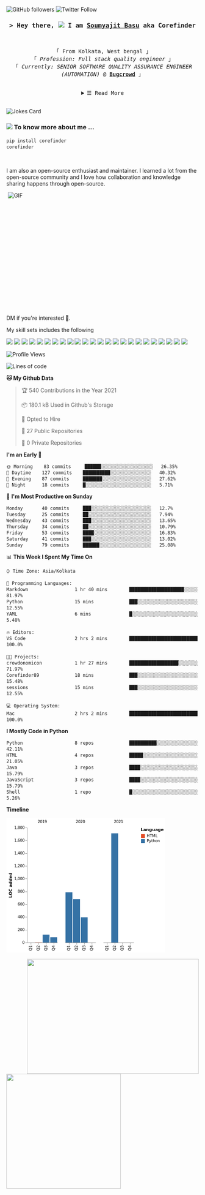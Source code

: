 ![GitHub followers](https://img.shields.io/github/followers/Corefinder89?style=social) ![Twitter Follow](https://img.shields.io/twitter/follow/SoumyajitBasu19?style=social) 

<!-- Intro  -->
<h3 align="center">
        <samp>&gt; Hey there, <img src="https://media.giphy.com/media/hvRJCLFzcasrR4ia7z/giphy.gif" width="25px"> I am
                <b><a target="_blank" href="https://soumyajit2016.wordpress.com/">Soumyajit Basu</a></b> aka Corefinder
        </samp>
</h3>
<br>


<p align="center">
        <!-- Organisation  -->
        <samp>
                「 From Kolkata, West bengal 」<br>
                「 <em>Profession: Full stack quality engineer</em> 」
                <br>
                「 <em>Currently: SENIOR SOFTWARE QUALITY ASSURANCE ENGINEER (AUTOMATION)</em> @ <b><a target="_blank" href="https://bugcrowd.com/">Bugcrowd</a></b> 」
                <br>
                <br>
        </samp>
</p>


<!-- Details Section-->
<details align="center">
    <summary> <samp>&#9776; Read More</samp></summary>
    <p align="center">
        <br>
        <!-- Activity Widget -->
        <img alt="Corefinder's github stats"
                src="https://github-readme-stats.vercel.app/api?username=Corefinder89&show_icons=true&theme=radical" />
        <br>
        <!-- Open source contributions -->      
        <p>Contributions</p>
        <!-- Research guide author -->
        <a href="http://dz2prod01.cloud.answerhub.com/guides/automated-testing-improving-application-speed-and" target="_blank"><img alt="Research guide author @ Dzone"
                src="https://img.shields.io/badge/-Research%20guide%20author%20@%20Dzone-f28818?style=flat-square">
        </a>
        <!-- Dzone Article Contributor-->
        <a href="https://dzone.com/users/2997625/corefinder.html" target="_blank"><img alt="Article contributor @ Dzone"
                src="https://img.shields.io/badge/-Article%20contributor%20@%20Dzone-77f218?style=flat-square">
        </a>
        <!-- PyPi-->
        <a href="https://pypi.org/user/corefinder89/" target="_blank"><img alt="PyPi"
                src="https://img.shields.io/badge/-PyPi-1877F2?style=flat-square&logo=Python&logoColor=white">
        </a>
        <br>
        <br>
        <!-- Social Links -->
        <p>Find me on</p>
        <!-- Gmail -->
        <a href="mailto:soumyajit.basu62@gmail.com" target="_blank"><img alt="Gmail"
                src="https://img.shields.io/badge/-Gmail-EA4335?style=flat-square&logo=Gmail&logoColor=white">
        </a>
        <!-- Facebook -->
        <a href="https://www.facebook.com/soumyajit.basu/" target="_blank"><img alt="Facebook"
                src="https://img.shields.io/badge/-Facebook-1877F2?style=flat-square&logo=Facebook&logoColor=white">
        </a>
        <!--Twitter-->
        <a href="https://twitter.com/SoumyajitBasu19" target="_blank"><img alt="Twitter"
                src="https://img.shields.io/badge/-Twitter-1877F2?style=flat-square&logo=Twitter&logoColor=white">
        </a>
        <!-- Linkedin -->
        <a href="https://www.linkedin.com/in/soumyajit-basu-5a783886/" target="_blank"><img alt="Linkedin"
                src="https://img.shields.io/badge/-Linkedin-0A66C2?style=flat-square&logo=Linkedin&logoColor=white">
        </a>
    </p>
</details>
<br>

<!-- Markdown -->
![Jokes Card](https://readme-jokes.vercel.app/api)
<br>

### <img src="https://media.giphy.com/media/VgCDAzcKvsR6OM0uWg/giphy.gif" width="50"> To know more about me ...
```python
pip install corefinder
corefinder
```
<br>

I am also an open-source enthusiast and maintainer. I learned a lot from the open-source community and I love how collaboration and knowledge sharing happens through open-source.

  <img align="right" alt="GIF" src="https://github.com/abhisheknaiidu/abhisheknaiidu/blob/master/code.gif?raw=true" width="500" height="320" />

DM if you're interested 📣.

My skill sets includes the following

![](https://img.shields.io/badge/Python-informational?style=flat&logo=Python&logoColor=white&color=1C7396) 
![](https://img.shields.io/badge/Docker-informational?style=flat&logo=Docker&logoColor=white&color=1C7396) 
![](https://img.shields.io/badge/travis-informational?style=flat&logo=travis&logoColor=white&color=1C7396) 
![](https://img.shields.io/badge/VisualStudio-informational?style=flat&logo=visual-studio-code&logoColor=white&color=1C7396) 
![](https://img.shields.io/badge/Pycharm-informational?style=flat&logo=pycharm&logoColor=white&color=1C7396) 
![](https://img.shields.io/badge/Linux-informational?style=flat&logo=Linux&logoColor=white&color=FBC624) 
![](https://img.shields.io/badge/MacOS-informational?style=flat&logo=Apple&logoColor=white&color=FBC624) 
![](https://img.shields.io/badge/Postgres-informational?style=flat&logo=PostgreSql&logoColor=white&color=336791) 
![](https://img.shields.io/badge/Mysql-informational?style=flat&logo=MySql&logoColor=white&color=336791) 
![](https://img.shields.io/badge/Graphql-informational?style=flat&logo=Graphql&logoColor=white&color=336791) 
![](https://img.shields.io/badge/Elasticsearch-informational?style=flat&logo=Elasticsearch&logoColor=white&color=336791) 
![](https://img.shields.io/badge/Data-informational?style=flat) 
![](https://img.shields.io/badge/JSON-informational?style=flat&logo=json&logoColor=white&color=1C7396) 
![](https://img.shields.io/badge/RestAPI-informational?style=flat) 
![](https://img.shields.io/badge/Confluence-informational?style=flat&logo=confluence&logoColor=white&color=1C7396) 
![](https://img.shields.io/badge/JIRA-informational?style=flat&logo=jira&logoColor=white&color=1C7396) 
![](https://img.shields.io/badge/Git-informational?style=flat&logo=git&logoColor=white&color=1C7396) 
![](https://img.shields.io/badge/GitHub-informational?style=flat&logo=github&logoColor=white&color=1C7396) 
![](https://img.shields.io/badge/Bitbucket-informational?style=flat&logo=bitbucket&logoColor=white&color=1C7396) 
![](https://img.shields.io/badge/PyTest-baeb16?style=flat-square&logo=Python&logoColor=black)
![](https://img.shields.io/badge/Selenium-187?style=flat-square&logo=Selenium&logoColor=white) 
![](https://img.shields.io/badge/BDD-informational?style=flat) 
![](https://img.shields.io/badge/CI-informational?style=flat) 
![](https://img.shields.io/badge/Pipeline-informational?style=flat)

<!--START_SECTION:waka-->
![Profile Views](http://img.shields.io/badge/Profile%20Views-40-blue)

![Lines of code](https://img.shields.io/badge/From%20Hello%20World%20I%27ve%20Written-3778%20lines%20of%20code-blue)

**🐱 My Github Data** 

> 🏆 540 Contributions in the Year 2021
 > 
> 📦 180.1 kB Used in Github's Storage 
 > 
> 💼 Opted to Hire
 > 
> 📜 27 Public Repositories 
 > 
> 🔑 0 Private Repositories  
 > 
**I'm an Early 🐤** 

```text
🌞 Morning    83 commits     ██████░░░░░░░░░░░░░░░░░░░   26.35% 
🌆 Daytime    127 commits    ██████████░░░░░░░░░░░░░░░   40.32% 
🌃 Evening    87 commits     ███████░░░░░░░░░░░░░░░░░░   27.62% 
🌙 Night      18 commits     █░░░░░░░░░░░░░░░░░░░░░░░░   5.71%

```
📅 **I'm Most Productive on Sunday** 

```text
Monday       40 commits     ███░░░░░░░░░░░░░░░░░░░░░░   12.7% 
Tuesday      25 commits     ██░░░░░░░░░░░░░░░░░░░░░░░   7.94% 
Wednesday    43 commits     ███░░░░░░░░░░░░░░░░░░░░░░   13.65% 
Thursday     34 commits     ██░░░░░░░░░░░░░░░░░░░░░░░   10.79% 
Friday       53 commits     ████░░░░░░░░░░░░░░░░░░░░░   16.83% 
Saturday     41 commits     ███░░░░░░░░░░░░░░░░░░░░░░   13.02% 
Sunday       79 commits     ██████░░░░░░░░░░░░░░░░░░░   25.08%

```


📊 **This Week I Spent My Time On** 

```text
⌚︎ Time Zone: Asia/Kolkata

💬 Programming Languages: 
Markdown                 1 hr 40 mins        ████████████████████░░░░░   81.97% 
Python                   15 mins             ███░░░░░░░░░░░░░░░░░░░░░░   12.55% 
YAML                     6 mins              █░░░░░░░░░░░░░░░░░░░░░░░░   5.48%

🔥 Editors: 
VS Code                  2 hrs 2 mins        █████████████████████████   100.0%

🐱‍💻 Projects: 
crowdonomicon            1 hr 27 mins        ██████████████████░░░░░░░   71.97% 
Corefinder89             18 mins             ███░░░░░░░░░░░░░░░░░░░░░░   15.48% 
sessions                 15 mins             ███░░░░░░░░░░░░░░░░░░░░░░   12.55%

💻 Operating System: 
Mac                      2 hrs 2 mins        █████████████████████████   100.0%

```

**I Mostly Code in Python** 

```text
Python                   8 repos             ██████████░░░░░░░░░░░░░░░   42.11% 
HTML                     4 repos             █████░░░░░░░░░░░░░░░░░░░░   21.05% 
Java                     3 repos             ████░░░░░░░░░░░░░░░░░░░░░   15.79% 
JavaScript               3 repos             ████░░░░░░░░░░░░░░░░░░░░░   15.79% 
Shell                    1 repo              █░░░░░░░░░░░░░░░░░░░░░░░░   5.26%

```


**Timeline**


![Chart not found](https://raw.githubusercontent.com/Corefinder89/Corefinder89/master/charts/bar_graph.png) 

<!--END_SECTION:waka-->

<p align="left">
<img align="right" height="300" width="450" src="https://github-readme-streak-stats.herokuapp.com/?user=Corefinder89&theme=synthwave">
<img align="left" height="300" width="300" src="https://activity-graph.herokuapp.com/graph?username=Corefinder89&bg_color=2B213A&color=E5289E&line=DA5B0B&point=E1E8EB">
</p>

